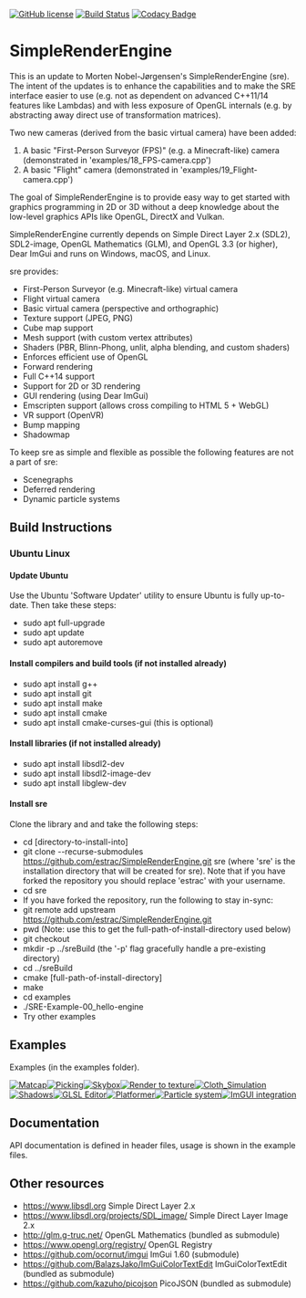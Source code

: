 [![GitHub license](https://img.shields.io/badge/license-MIT-blue.svg)](https://raw.githubusercontent.com/mortennobel/SimpleRenderEngine/master/LICENSE)
[![Build Status](https://travis-ci.org/mortennobel/SimpleRenderEngine.svg?branch=master)](https://travis-ci.org/mortennobel/SimpleRenderEngine)
[![Codacy Badge](https://api.codacy.com/project/badge/Grade/86403818b8b54161a6fef03248c0b828)](https://www.codacy.com/app/mortennobel/SimpleRenderEngine?utm_source=github.com&amp;utm_medium=referral&amp;utm_content=mortennobel/SimpleRenderEngine&amp;utm_campaign=Badge_Grade)

# SimpleRenderEngine

This is an update to Morten Nobel-Jørgensen's SimpleRenderEngine (sre). The intent of the updates is to enhance the capabilities and to make the SRE interface easier to use (e.g. not as dependent on advanced C++11/14 features like Lambdas) and with less exposure of OpenGL internals (e.g. by abstracting away direct use of transformation matrices).

Two new cameras (derived from the basic virtual camera) have been added:
1) A basic "First-Person Surveyor (FPS)" (e.g. a Minecraft-like) camera (demonstrated in 'examples/18_FPS-camera.cpp')
2) A basic "Flight" camera (demonstrated in 'examples/19_Flight-camera.cpp')

The goal of SimpleRenderEngine is to provide easy way to get started with graphics programming in 2D or 3D without a deep knowledge about the low-level graphics APIs like OpenGL, DirectX and Vulkan.
 
SimpleRenderEngine currently depends on Simple Direct Layer 2.x (SDL2), SDL2-image, OpenGL Mathematics (GLM), and OpenGL 3.3 (or higher), Dear ImGui and runs on Windows, macOS, and Linux.
 
sre provides:
 * First-Person Surveyor (e.g. Minecraft-like) virtual camera
 * Flight virtual camera
 * Basic virtual camera (perspective and orthographic)
 * Texture support (JPEG, PNG)
 * Cube map support
 * Mesh support (with custom vertex attributes)
 * Shaders (PBR, Blinn-Phong, unlit, alpha blending, and custom shaders)
 * Enforces efficient use of OpenGL
 * Forward rendering
 * Full C++14 support
 * Support for 2D or 3D rendering
 * GUI rendering (using Dear ImGui)
 * Emscripten support (allows cross compiling to HTML 5 + WebGL)
 * VR support (OpenVR)
 * Bump mapping
 * Shadowmap

To keep sre as simple and flexible as possible the following features are not a part of sre:
 * Scenegraphs
 * Deferred rendering
 * Dynamic particle systems

## Build Instructions

### Ubuntu Linux

#### Update Ubuntu

Use the Ubuntu 'Software Updater' utility to ensure Ubuntu is fully up-to-date. Then take these steps:

 * sudo apt full-upgrade
 * sudo apt update
 * sudo apt autoremove

#### Install compilers and build tools (if not installed already)

 * sudo apt install g++
 * sudo apt install git
 * sudo apt install make
 * sudo apt install cmake
 * sudo apt install cmake-curses-gui (this is optional)

#### Install libraries (if not installed already)

 * sudo apt install libsdl2-dev
 * sudo apt install libsdl2-image-dev
 * sudo apt install libglew-dev

#### Install sre
 
Clone the library and and take the following steps:

 * cd [directory-to-install-into] 
 * git clone --recurse-submodules https://github.com/estrac/SimpleRenderEngine.git sre (where 'sre' is the installation directory that will be created for sre). Note that if you have forked the repository you should replace 'estrac' with your username.
 * cd sre
 * If you have forked the repository, run the following to stay in-sync:
 * git remote add upstream https://github.com/estrac/SimpleRenderEngine.git
 * pwd (Note: use this to get the full-path-of-install-directory used below)
 * git checkout
 * mkdir -p ../sreBuild (the '-p' flag gracefully handle a pre-existing directory)
 * cd ../sreBuild
 * cmake [full-path-of-install-directory]
 * make
 * cd examples
 * ./SRE-Example-00_hello-engine
 * Try other examples

## Examples
 
Examples (in the examples folder).

[![Matcap](https://mortennobel.github.io/SimpleRenderEngine/examples/07_matcap.png)](https://mortennobel.github.io/SimpleRenderEngine/examples/07_matcap.html)[![Picking](https://mortennobel.github.io/SimpleRenderEngine/examples/09_picking.png)](https://mortennobel.github.io/SimpleRenderEngine/examples/09_picking.html)[![Skybox](https://mortennobel.github.io/SimpleRenderEngine/examples/10_skybox-example.png)](https://mortennobel.github.io/SimpleRenderEngine/examples/10_skybox-example.html)[![Render to texture](https://mortennobel.github.io/SimpleRenderEngine/examples/12_render-to-texture.png)](https://mortennobel.github.io/SimpleRenderEngine/examples/12_render-to-texture.html)[![Cloth_Simulation](https://mortennobel.github.io/SimpleRenderEngine/examples/15_cloth_simulation.png)](https://mortennobel.github.io/SimpleRenderEngine/examples/15_cloth_simulation.html)[![Shadows](https://mortennobel.github.io/SimpleRenderEngine/examples/16_shadows.png)](https://mortennobel.github.io/SimpleRenderEngine/examples/16_shadows.html)[![GLSL Editor](https://mortennobel.github.io/SimpleRenderEngine/examples/glsl_editor.png)](https://github.com/mortennobel/sre_glsl_editor)[![Platformer](https://mortennobel.github.io/SimpleRenderEngine/examples/platformer.png)](https://github.com/mortennobel/SimpleRenderEngineProject/tree/master/project/platformer)[![Particle system](https://mortennobel.github.io/SimpleRenderEngine/examples/particle-system.png)](https://github.com/mortennobel/SimpleRenderEngineProject/tree/master/project/particle_system)[![ImGUI integration](https://mortennobel.github.io/SimpleRenderEngine/examples/gui.png)](https://github.com/mortennobel/SimpleRenderEngineProject/tree/master/project/gui)

## Documentation

API documentation is defined in header files, usage is shown in the example files.
 
## Other resources
 
 * https://www.libsdl.org Simple Direct Layer 2.x 
 * https://www.libsdl.org/projects/SDL_image/ Simple Direct Layer Image 2.x
 * http://glm.g-truc.net/ OpenGL Mathematics (bundled as submodule)
 * https://www.opengl.org/registry/ OpenGL Registry
 * https://github.com/ocornut/imgui ImGui 1.60 (submodule)
 * https://github.com/BalazsJako/ImGuiColorTextEdit ImGuiColorTextEdit (bundled as submodule)
 * https://github.com/kazuho/picojson PicoJSON (bundled as submodule)
